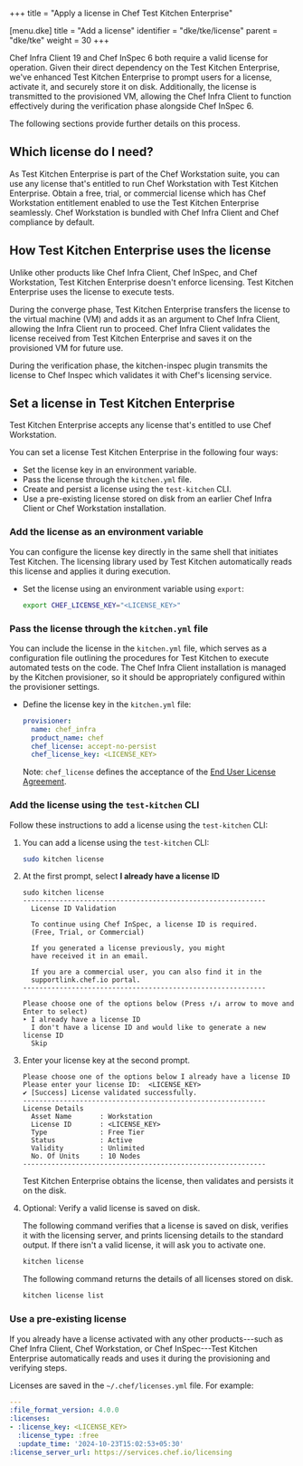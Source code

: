 +++
title = "Apply a license in Chef Test Kitchen Enterprise"

[menu.dke]
title = "Add a license"
identifier = "dke/tke/license"
parent = "dke/tke"
weight = 30
+++

Chef Infra Client 19 and Chef InSpec 6 both require a valid license for operation.
Given their direct dependency on the Test Kitchen Enterprise, we've enhanced Test Kitchen Enterprise to prompt users for a license, activate it, and securely store it on disk.
Additionally, the license is transmitted to the provisioned VM, allowing the Chef Infra Client to function effectively during the verification phase alongside Chef InSpec 6.

The following sections provide further details on this process.

## Which license do I need?

As Test Kitchen Enterprise is part of the Chef Workstation suite, you can use any license that's entitled to run Chef Workstation with Test Kitchen Enterprise.
Obtain a free, trial, or commercial license which has Chef Workstation entitlement enabled to use the Test Kitchen Enterprise seamlessly.
Chef Workstation is bundled with Chef Infra Client and Chef compliance by default.

## How Test Kitchen Enterprise uses the license

Unlike other products like Chef Infra Client, Chef InSpec, and Chef Workstation, Test Kitchen Enterprise doesn't enforce licensing.
Test Kitchen Enterprise uses the license to execute tests.

During the converge phase, Test Kitchen Enterprise transfers the license to the virtual machine (VM) and adds it as an argument to Chef Infra Client, allowing the Infra Client run to proceed. Chef Infra Client validates the license received from Test Kitchen Enterprise and saves it on the provisioned VM for future use.

During the verification phase, the kitchen-inspec plugin transmits the license to Chef Inspec which validates it with Chef's licensing service.

## Set a license in Test Kitchen Enterprise

Test Kitchen Enterprise accepts any license that's entitled to use Chef Workstation.

You can set a license Test Kitchen Enterprise in the following four ways:

- Set the license key in an environment variable.
- Pass the license through the `kitchen.yml` file.
- Create and persist a license using the `test-kitchen` CLI.
- Use a pre-existing license stored on disk from an earlier Chef Infra Client or Chef Workstation installation.

### Add the license as an environment variable

You can configure the license key directly in the same shell that initiates Test Kitchen. The licensing library used by Test Kitchen automatically reads this license and applies it during execution.

- Set the license using an environment variable using `export`:

  ```sh
  export CHEF_LICENSE_KEY="<LICENSE_KEY>"
  ```

### Pass the license through the `kitchen.yml` file

You can include the license in the `kitchen.yml` file, which serves as a configuration file outlining the procedures for Test Kitchen to execute automated tests on the code.
The Chef Infra Client installation is managed by the Kitchen provisioner, so it should be appropriately configured within the provisioner settings.

- Define the license key in the `kitchen.yml` file:

  ```yaml
  provisioner:
    name: chef_infra
    product_name: chef
    chef_license: accept-no-persist
    chef_license_key: <LICENSE_KEY>
  ```

  Note: `chef_license` defines the acceptance of the [End User License Agreement](https://docs.chef.io/licensing/accept/#chef-workstation).

### Add the license using the `test-kitchen` CLI

Follow these instructions to add a license using the `test-kitchen` CLI:

1. You can add a license using the `test-kitchen` CLI:

    ```sh
    sudo kitchen license
    ```

1. At the first prompt, select **I already have a license ID**

    ```text
    sudo kitchen license
    ------------------------------------------------------------
      License ID Validation

      To continue using Chef InSpec, a license ID is required.
      (Free, Trial, or Commercial)

      If you generated a license previously, you might
      have received it in an email.

      If you are a commercial user, you can also find it in the
      supportlink.chef.io portal.
    ------------------------------------------------------------

    Please choose one of the options below (Press ↑/↓ arrow to move and Enter to select)
    ‣ I already have a license ID
      I don't have a license ID and would like to generate a new license ID
      Skip
    ```

1. Enter your license key at the second prompt.

    ```text
    Please choose one of the options below I already have a license ID
    Please enter your license ID:  <LICENSE_KEY>
    ✔ [Success] License validated successfully.
    ------------------------------------------------------------
    License Details
      Asset Name       : Workstation
      License ID       : <LICENSE_KEY>
      Type             : Free Tier
      Status           : Active
      Validity         : Unlimited
      No. Of Units     : 10 Nodes
    ------------------------------------------------------------
    ```

    Test Kitchen Enterprise obtains the license, then validates and persists it on the disk.

1. Optional: Verify a valid license is saved on disk.

    The following command verifies that a license is saved on disk, verifies it with the licensing server, and prints licensing details to the standard output.
    If there isn't a valid license, it will ask you to activate one.

    ```sh
    kitchen license
    ```

    The following command returns the details of all licenses stored on disk.

    ```sh
    kitchen license list
    ```

### Use a pre-existing license

If you already have a license activated with any other products---such as Chef Infra Client, Chef Workstation, or Chef InSpec---Test Kitchen Enterprise automatically reads and uses it during the provisioning and verifying steps.

Licenses are saved in the `~/.chef/licenses.yml` file.
For example:

```yaml
---
:file_format_version: 4.0.0
:licenses:
- :license_key: <LICENSE_KEY>
  :license_type: :free
  :update_time: '2024-10-23T15:02:53+05:30'
:license_server_url: https://services.chef.io/licensing
```
